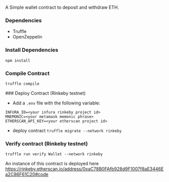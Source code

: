 A Simple wallet contract to deposit and withdraw ETH.

### Dependencies
- Truffle
- OpenZeppelin

### Install Dependencies
`npm install`

### Compile Contract
`truffle compile`


### Deploy Contract (Rinkeby testnet)

- Add a `.env` file with the following variable:
```
INFURA_ID=<your infura rinkeby project id>
MNEMONIC=<your metamask memonic phrase>
ETHERSCAN_API_KEY=<your etherscan project id>
```

- deploy contract 
`truffle migrate --network rinkeby` 



### Verify contract (Rinkeby testnet)
`truffle run verify Wallet --network rinkeby`



An instance of this contract is deployed here
https://rinkeby.etherscan.io/address/0xaC78B0FAfb928d9F1007f8aE3446Ea2C86F61C20#code


